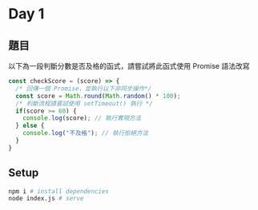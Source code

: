 # Day 1

## 題目

以下為一段判斷分數是否及格的函式，請嘗試將此函式使用 Promise 語法改寫

```javascript
const checkScore = (score) => {
  /* 回傳一個 Promise，並執行以下非同步操作*/
  const score = Math.round(Math.random() * 100);
  /* 判斷流程請嘗試使用 setTimeout() 執行 */
  if(score >= 60) {
    console.log(score); // 執行實現方法
  } else {
    console.log("不及格"); // 執行拒絕方法
  }
}
```

## Setup

```bash
npm i # install dependencies
node index.js # serve
```